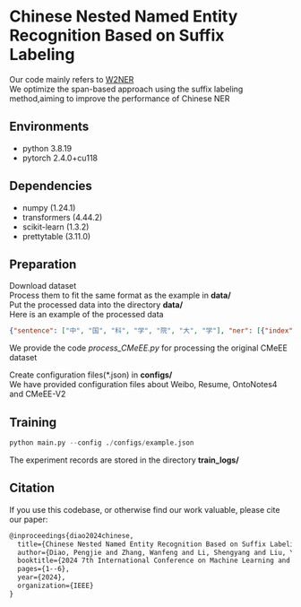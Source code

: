 # Chinese Nested Named Entity Recognition Based on Suffix Labeling
Our code mainly refers to [W2NER](https://github.com/ljynlp/W2NER) \
We optimize the span-based approach using the suffix labeling method,aiming to improve the performance of Chinese NER
## Environments
- python 3.8.19
- pytorch 2.4.0+cu118
## Dependencies
- numpy (1.24.1)
- transformers (4.44.2)
- scikit-learn (1.3.2)
- prettytable (3.11.0)
## Preparation
Download dataset\
Process them to fit the same format as the example in **data/** \
Put the processed data into the directory **data/** \
Here is an example of the processed data
```json
{"sentence": ["中", "国", "科", "学", "院", "大", "学"], "ner": [{"index": [0,1,2,3,4,5,6], "type": "organization"} ] }
```
We provide the code *process_CMeEE.py* for processing the original CMeEE dataset

Create configuration files(*.json) in **configs/** \
We have provided configuration files about Weibo, Resume, OntoNotes4 and CMeEE-V2


## Training
```python
python main.py --config ./configs/example.json
```
The experiment records are stored in the directory **train_logs/**

## Citation
If you use this codebase, or otherwise find our work valuable, please cite our paper:
```tex
@inproceedings{diao2024chinese,
  title={Chinese Nested Named Entity Recognition Based on Suffix Labeling},
  author={Diao, Pengjie and Zhang, Wanfeng and Li, Shengyang and Liu, Yunfei and Tang, Decheng},
  booktitle={2024 7th International Conference on Machine Learning and Natural Language Processing (MLNLP)},
  pages={1--6},
  year={2024},
  organization={IEEE}
}
```
